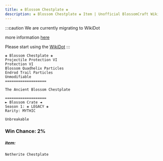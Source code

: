 ```yaml
---
title: ❀ Blossom Chestplate ❀
description: ❀ Blossom Chestplate ❀ Item | Unofficial BlossomCraft Wiki
---
```

:::caution
We are currently migrating to WikiDot

more information [here](/starter/home/)

Please start using the [WikiDot](https://unofficialblossomcraftwiki.wikidot.com/)
:::

```
❀ Blossom Chestplate ❀
Projectile Protection VI
Protection VI
Blossom Quadhelix Particles
Endrod Trail Particles
Unmodifiable
===================

The Ancient Blossom Chestplate

===================
► Blossom Crate ◄
Season 1: ❀ LEGACY ❀
Rarity: MYTHIC

Unbreakable
```
### Win Chance: 2%

##### item:
`Netherite Chestplate`
